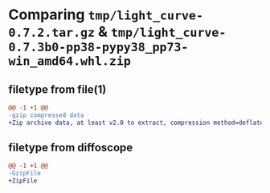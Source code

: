 # Comparing `tmp/light_curve-0.7.2.tar.gz` & `tmp/light_curve-0.7.3b0-pp38-pypy38_pp73-win_amd64.whl.zip`

## filetype from file(1)

```diff
@@ -1 +1 @@
-gzip compressed data
+Zip archive data, at least v2.0 to extract, compression method=deflate
```

## filetype from diffoscope

```diff
@@ -1 +1 @@
-GzipFile
+ZipFile
```

